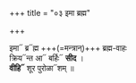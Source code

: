 +++
title = "०३ इमा ब्रह्म"

+++

इमा᳓ ब्र᳓ह्म +++(=मन्त्रान्)+++ ब्रह्म-वाहः  
क्रिय᳓न्त आ᳓ बर्हिः᳓ **सीद** ।  
**वीहि᳓** शूर पुरोळा᳓शम् ॥
